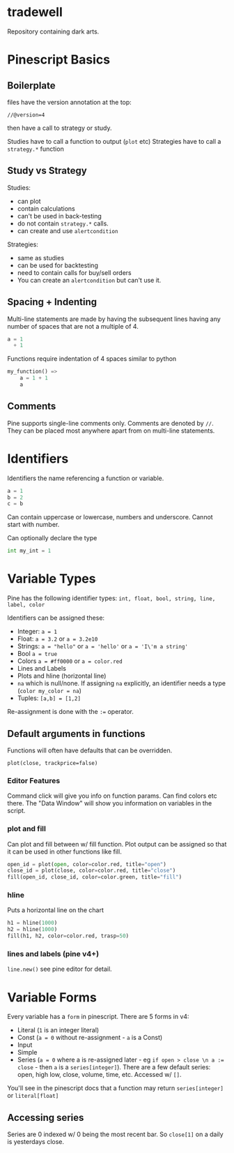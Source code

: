# tradewell

Repository containing dark arts.

# Pinescript Basics

## Boilerplate
files have the version annotation at the top:

`//@version=4`

then have a call to strategy or study.

Studies have to call a function to output (`plot` etc)
Strategies have to call a `strategy.*` function 

## Study vs Strategy

Studies:
- can plot
- contain calculations
- can't be used in back-testing
- do not contain `strategy.*` calls.
- can create and use `alertcondition`

Strategies:
- same as studies
- can be used for backtesting
- need to contain calls for buy/sell orders
- You can create an `alertcondition` but can't use it.

## Spacing + Indenting

Multi-line statements are made by having the subsequent lines having any number of spaces that are not a multiple of 4.

```python
a = 1
  + 1
```

Functions require indentation of 4 spaces similar to python

```python
my_function() => 
    a = 1 + 1
    a

```

## Comments 
Pine supports single-line comments only.
Comments are denoted by `//`. They can be placed most anywhere apart from on multi-line statements.

# Identifiers
Identifiers the name referencing a function or variable.

```python
a = 1
b = 2
c = b
```

Can contain uppercase or lowercase, numbers and underscore. Cannot start with number. 

Can optionally declare the type

```python
int my_int = 1
```

# Variable Types
Pine has the following identifier types:
`int, float, bool, string, line, label, color`

Identifiers can be assigned these:
- Integer: `a = 1`
- Float: `a = 3.2` or `a = 3.2e10`
- Strings: `a = "hello"` or `a = 'hello'` or `a = 'I\'m a string'`
- Bool `a = true`
- Colors `a = #ff0000` or `a = color.red`
- Lines and Labels
- Plots and hline (horizontal line)
- `na` which is null/none. If assigning `na` explicitly, an identifier needs a type (`color my_color = na`) 
- Tuples: `[a,b] = [1,2]`

Re-assignment is done with the `:=` operator.

## Default arguments in functions
Functions will often have defaults that can be overridden.

`plot(close, trackprice=false)`

### Editor Features
Command click will give you info on function params. Can find colors etc there.
The "Data Window" will show you information on variables in the script.

### plot and fill
Can plot and fill between w/ fill function.
Plot output can be assigned so that it can be used in other functions like fill.

```python
open_id = plot(open, color=color.red, title="open")
close_id = plot(close, color=color.red, title="close")
fill(open_id, close_id, color=color.green, title="fill")
```

### hline
Puts a horizontal line on the chart

```python
h1 = hline(1000)
h2 = hline(1000)
fill(h1, h2, color=color.red, trasp=50)
```

### lines and labels (pine v4+)
`line.new()` see pine editor for detail.

# Variable Forms
Every variable has a `form` in pinescript. There are 5 forms in v4:

- Literal (`1` is an integer literal)
- Const (`a = 0` without re-assignment - `a` is a Const)
- Input
- Simple
- Series (`a = 0` where a is re-assigned later - eg `if open > close \n a := close` - then `a` is a `series[integer]`). There are a few default series: open, high low, close, volume, time, etc. Accessed w/ `[]`.

You'll see in the pinescript docs that a function may return `series[integer]` or `literal[float]`

## Accessing series
Series are 0 indexed w/ 0 being the most recent bar. So `close[1]` on a daily is yesterdays close.


